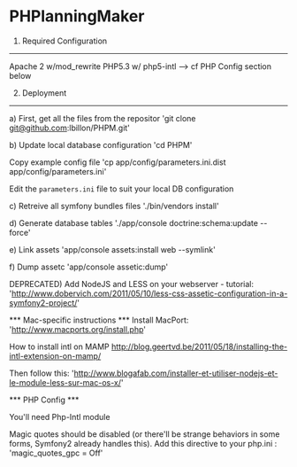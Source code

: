PHPlanningMaker
===============

1) Required Configuration
-------------------------
Apache 2 w/mod_rewrite
PHP5.3 w/ php5-intl --> cf PHP Config section below

2) Deployment
-------------

a) First, get all the files from the repositor
'git clone git@github.com:lbillon/PHPM.git'

b) Update local database configuration
'cd PHPM'

Copy example config file
'cp app/config/parameters.ini.dist app/config/parameters.ini'

Edit the `parameters.ini` file to suit your local DB configuration

c) Retreive all symfony bundles files
'./bin/vendors install'

d) Generate database tables 
'./app/console doctrine:schema:update --force'

e) Link assets
'app/console assets:install web --symlink'

f) Dump assetc
'app/console assetic:dump'



DEPRECATED) Add NodeJS and LESS on your webserver - tutorial:
'http://www.dobervich.com/2011/05/10/less-css-assetic-configuration-in-a-symfony2-project/'

*** Mac-specific instructions ***
Install MacPort:
'http://www.macports.org/install.php'

How to install intl on MAMP
http://blog.geertvd.be/2011/05/18/installing-the-intl-extension-on-mamp/

Then follow this:
'http://www.blogafab.com/installer-et-utiliser-nodejs-et-le-module-less-sur-mac-os-x/'


*** PHP Config ***

You'll need Php-Intl module

Magic quotes should be disabled (or there'll be strange behaviors in some forms, Symfony2 already handles this).
Add this directive to your php.ini :
'magic_quotes_gpc = Off'



